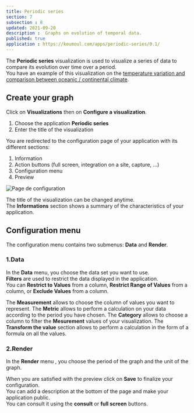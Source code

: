 ```yaml
---
title: Periodic series
section: 7
subsection : 8
updated: 2021-09-20
description :  Graphs on evolution of temporal data.
published: true
application : https://koumoul.com/apps/periodic-series/0.1/
---
```


The **Periodic series** visualization is used to visualize a series of data to compare its evolution over time over a period.  
You have an example of this visualization on the [temperature variation and comparison between oceanic / continental climate](https://opendata.koumoul.com/reuses/variation-de-temperature-comparaison-climat-oceanique-et-continental).

## Create your graph

Click on **Visualizations** then on **Configure a visualization**.


1. Choose the application **Periodic series**
2. Enter the title of the visualization

<p>
</p>

You are redirected to the configuration page of your application with its different sections:  

1. Information
2. Action buttons (full screen, integration on a site, capture, ...)
3. Configuration menu
4. Preview

![Page de configuration](./images/user-guide-backoffice/periodic-config.jpg)

The title of the visualization can be changed anytime.  
The **Informations** section shows a summary of the characteristics of your application.

## Configuration menu

The configuration menu contains two submenus: **Data** and **Render**.  

### 1.Data

In the **Data** menu, you choose the data set you want to use.  
**Filters** are used to restrict the data displayed in the application.  
You can **Restrict to Values** from a column, **Restrict Range of Values** from a column, or **Exclude Values** from a column.

The **Measurement** allows to choose the column of values you want to represent.
The **Metric** allows to perform a calculation on your data according to the period you have chosen.
The **Category** allows to choose a column to filter the **Mesurement** values of your visualization.
The **Transform the value** section allows to perform a calculation in the form of a formula on all the values.

### 2.Render


In the **Render** menu , you choose the period of the graph and the unit of the graph.

When you are satisfied with the preview click on **Save** to finalize your configuration.  
You can add a description at the bottom of the page and make your application public.  
You can consult it using the **consult** or **full screen** buttons.
